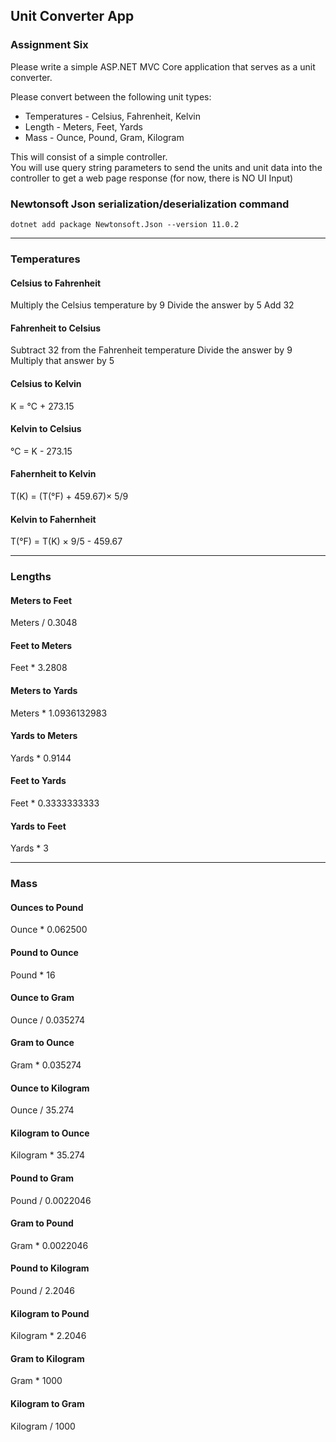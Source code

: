 ## Unit Converter App

### Assignment Six

Please write a simple ASP.NET MVC Core application that serves as a unit converter.

Please convert between the following unit types:

* Temperatures - Celsius, Fahrenheit, Kelvin
* Length - Meters, Feet, Yards
* Mass - Ounce, Pound, Gram, Kilogram

This will consist of a simple controller.\
You will use query string parameters to send the units and unit data into the controller to get a web page response (for now, there is NO UI Input)

### Newtonsoft Json serialization/deserialization command

` dotnet add package Newtonsoft.Json --version 11.0.2 `

-------------------------
### Temperatures

#### Celsius to Fahrenheit

Multiply the Celsius temperature by 9 Divide the answer by 5 Add 32

#### Fahrenheit to Celsius

Subtract 32 from the Fahrenheit temperature Divide the answer by 9 Multiply that answer by 5

#### Celsius to Kelvin

K = °C + 273.15

#### Kelvin to Celsius

°C = K - 273.15

#### Fahernheit to Kelvin

T(K) = (T(°F) + 459.67)× 5/9

#### Kelvin to Fahernheit

T(°F) = T(K) × 9/5 - 459.67


-----------------------
### Lengths

#### Meters to Feet

Meters / 0.3048

#### Feet to Meters

Feet * 3.2808

#### Meters to Yards

Meters * 1.0936132983

#### Yards to Meters

Yards * 0.9144

#### Feet to Yards

Feet * 0.3333333333

#### Yards to Feet

Yards * 3

------------------
### Mass   

#### Ounces to Pound

Ounce * 0.062500

#### Pound to Ounce 

Pound * 16

#### Ounce to Gram

Ounce / 0.035274

#### Gram to Ounce

Gram * 0.035274

#### Ounce to Kilogram

Ounce / 35.274

#### Kilogram to Ounce

Kilogram * 35.274

#### Pound to Gram

Pound / 0.0022046

#### Gram to Pound

Gram * 0.0022046

#### Pound to Kilogram

Pound / 2.2046

#### Kilogram to Pound

Kilogram * 2.2046

#### Gram to Kilogram

Gram * 1000

#### Kilogram to Gram

Kilogram / 1000

